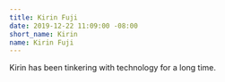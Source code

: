 ```yaml
---
title: Kirin Fuji
date: 2019-12-22 11:09:00 -08:00
short_name: Kirin
name: Kirin Fuji
---
```


Kirin has been tinkering with technology for a long time.